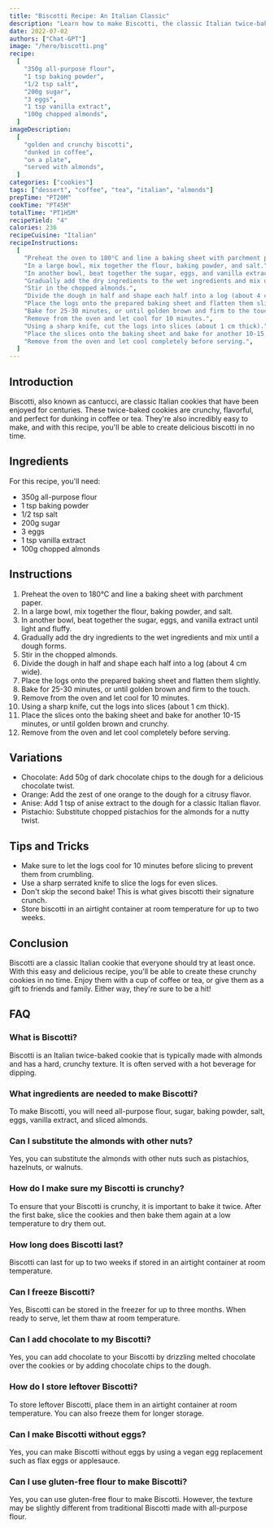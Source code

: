 ```yaml
---
title: "Biscotti Recipe: An Italian Classic"
description: "Learn how to make Biscotti, the classic Italian twice-baked cookies, with this easy and delicious recipe. Perfect for dunking in coffee or tea, these crunchy cookies are sure to become a new favorite in your house."
date: 2022-07-02
authors: ["Chat-GPT"]
image: "/hero/biscotti.png"
recipe:
  [
    "350g all-purpose flour",
    "1 tsp baking powder",
    "1/2 tsp salt",
    "200g sugar",
    "3 eggs",
    "1 tsp vanilla extract",
    "100g chopped almonds",
  ]
imageDescription:
  [
    "golden and crunchy biscotti",
    "dunked in coffee",
    "on a plate",
    "served with almonds",
  ]
categories: ["cookies"]
tags: ["dessert", "coffee", "tea", "italian", "almonds"]
prepTime: "PT20M"
cookTime: "PT45M"
totalTime: "PT1H5M"
recipeYield: "4"
calories: 236
recipeCuisine: "Italian"
recipeInstructions:
  [
    "Preheat the oven to 180°C and line a baking sheet with parchment paper.",
    "In a large bowl, mix together the flour, baking powder, and salt.",
    "In another bowl, beat together the sugar, eggs, and vanilla extract until light and fluffy.",
    "Gradually add the dry ingredients to the wet ingredients and mix until a dough forms.",
    "Stir in the chopped almonds.",
    "Divide the dough in half and shape each half into a log (about 4 cm wide).",
    "Place the logs onto the prepared baking sheet and flatten them slightly.",
    "Bake for 25-30 minutes, or until golden brown and firm to the touch.",
    "Remove from the oven and let cool for 10 minutes.",
    "Using a sharp knife, cut the logs into slices (about 1 cm thick).",
    "Place the slices onto the baking sheet and bake for another 10-15 minutes, or until golden brown and crunchy.",
    "Remove from the oven and let cool completely before serving.",
  ]
---
```


## Introduction

Biscotti, also known as cantucci, are classic Italian cookies that have been enjoyed for centuries. These twice-baked cookies are crunchy, flavorful, and perfect for dunking in coffee or tea. They're also incredibly easy to make, and with this recipe, you'll be able to create delicious biscotti in no time.

## Ingredients

For this recipe, you'll need:

- 350g all-purpose flour
- 1 tsp baking powder
- 1/2 tsp salt
- 200g sugar
- 3 eggs
- 1 tsp vanilla extract
- 100g chopped almonds

## Instructions

1. Preheat the oven to 180°C and line a baking sheet with parchment paper.
2. In a large bowl, mix together the flour, baking powder, and salt.
3. In another bowl, beat together the sugar, eggs, and vanilla extract until light and fluffy.
4. Gradually add the dry ingredients to the wet ingredients and mix until a dough forms.
5. Stir in the chopped almonds.
6. Divide the dough in half and shape each half into a log (about 4 cm wide).
7. Place the logs onto the prepared baking sheet and flatten them slightly.
8. Bake for 25-30 minutes, or until golden brown and firm to the touch.
9. Remove from the oven and let cool for 10 minutes.
10. Using a sharp knife, cut the logs into slices (about 1 cm thick).
11. Place the slices onto the baking sheet and bake for another 10-15 minutes, or until golden brown and crunchy.
12. Remove from the oven and let cool completely before serving.

## Variations

- Chocolate: Add 50g of dark chocolate chips to the dough for a delicious chocolate twist.
- Orange: Add the zest of one orange to the dough for a citrusy flavor.
- Anise: Add 1 tsp of anise extract to the dough for a classic Italian flavor.
- Pistachio: Substitute chopped pistachios for the almonds for a nutty twist.

## Tips and Tricks

- Make sure to let the logs cool for 10 minutes before slicing to prevent them from crumbling.
- Use a sharp serrated knife to slice the logs for even slices.
- Don't skip the second bake! This is what gives biscotti their signature crunch.
- Store biscotti in an airtight container at room temperature for up to two weeks.

## Conclusion

Biscotti are a classic Italian cookie that everyone should try at least once. With this easy and delicious recipe, you'll be able to create these crunchy cookies in no time. Enjoy them with a cup of coffee or tea, or give them as a gift to friends and family. Either way, they're sure to be a hit!

## FAQ

### What is Biscotti?

Biscotti is an Italian twice-baked cookie that is typically made with almonds and has a hard, crunchy texture. It is often served with a hot beverage for dipping.

### What ingredients are needed to make Biscotti?

To make Biscotti, you will need all-purpose flour, sugar, baking powder, salt, eggs, vanilla extract, and sliced almonds.

### Can I substitute the almonds with other nuts?

Yes, you can substitute the almonds with other nuts such as pistachios, hazelnuts, or walnuts.

### How do I make sure my Biscotti is crunchy?

To ensure that your Biscotti is crunchy, it is important to bake it twice. After the first bake, slice the cookies and then bake them again at a low temperature to dry them out.

### How long does Biscotti last?

Biscotti can last for up to two weeks if stored in an airtight container at room temperature.

### Can I freeze Biscotti?

Yes, Biscotti can be stored in the freezer for up to three months. When ready to serve, let them thaw at room temperature.

### Can I add chocolate to my Biscotti?

Yes, you can add chocolate to your Biscotti by drizzling melted chocolate over the cookies or by adding chocolate chips to the dough.

### How do I store leftover Biscotti?

To store leftover Biscotti, place them in an airtight container at room temperature. You can also freeze them for longer storage.

### Can I make Biscotti without eggs?

Yes, you can make Biscotti without eggs by using a vegan egg replacement such as flax eggs or applesauce.

### Can I use gluten-free flour to make Biscotti?

Yes, you can use gluten-free flour to make Biscotti. However, the texture may be slightly different from traditional Biscotti made with all-purpose flour.
